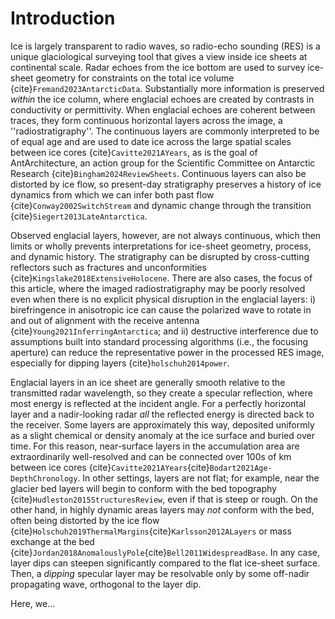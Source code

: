 # Introduction

<!--- high-level radar sounding and englacial layers -->
Ice is largely transparent to radio waves, so radio-echo sounding (RES) is a unique glaciological surveying tool that gives a view inside ice sheets at continental scale.
Radar echoes from the ice bottom are used to survey ice-sheet geometry for constraints on the total ice volume {cite}`Fremand2023AntarcticData`.
Substantially more information is preserved *within* the ice column, where englacial echoes are created by contrasts in conductivity or permittivity. 
When englacial echoes are coherent between traces, they form continuous horizontal layers across the image, a ''radiostratigraphy''. 
The continuous layers are commonly interpreted to be of equal age and are used to date ice across the large spatial scales between ice cores {cite}`Cavitte2021AYears`, as is the goal of AntArchitecture, an action group for the Scientific Committee on Antarctic Research {cite}`Bingham2024ReviewSheets`. 
Continuous layers can also be distorted by ice flow, so present-day stratigraphy preserves a history of ice dynamics from which we can infer both past flow {cite}`Conway2002SwitchStream` and dynamic change through the transition {cite}`Siegert2013LateAntarctica`.

<!--- layer disruptions -->
Observed englacial layers, however, are not always continuous, which then limits or wholly prevents interpretations for ice-sheet geometry, process, and dynamic history.
The stratigraphy can be disrupted by cross-cutting reflectors such as fractures and unconformities {cite}`Kingslake2018ExtensiveHolocene`.
There are also cases, the focus of this article, where the imaged radiostratigraphy may be poorly resolved even when there is no explicit physical disruption in the englacial layers: i) birefringence in anisotropic ice can cause the polarized wave to rotate in and out of alignment with the receive antenna {cite}`Young2021InferringAntarctica`; and ii) destructive interference due to assumptions built into standard processing algorithms (i.e., the focusing aperture) can reduce the representative power in the processed RES image, especially for dipping layers {cite}`holschuh2014power`.

<!--- vertical disruptions in detail -->
Englacial layers in an ice sheet are generally smooth relative to the transmitted radar wavelength, so they create a specular reflection, where most energy is reflected at the incident angle.
For a perfectly horizontal layer and a nadir-looking radar *all* the reflected energy is directed back to the receiver.
Some layers are approximately this way, deposited uniformly as a slight chemical or density anomaly at the ice surface and buried over time.
For this reason, near-surface layers in the accumulation area are extraordinarily well-resolved and can be connected over 100s of km between ice cores {cite}`Cavitte2021AYears`{cite}`Bodart2021Age-DepthChronology`.
In other settings, layers are not flat; for example, near the glacier bed layers will begin to conform with the bed topography {cite}`Hudleston2015StructuresReview`, even if that is steep or rough.
On the other hand, in highly dynamic areas layers may *not* conform with the bed, often being distorted by the ice flow {cite}`Holschuh2019ThermalMargins`{cite}`Karlsson2012ALayers` or mass exchange at the bed {cite}`Jordan2018AnomalouslyPole`{cite}`Bell2011WidespreadBase`.
In any case, layer dips can steepen significantly compared to the flat ice-sheet surface.
Then, a *dipping* specular layer may be resolvable only by some off-nadir propagating wave, orthogonal to the layer dip.

Here, we...
